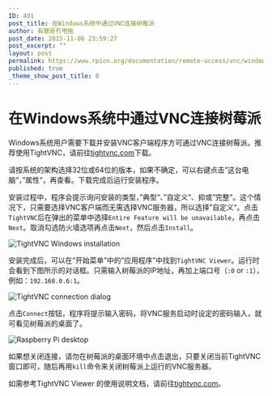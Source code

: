 ```yaml
---
ID: 491
post_title: 在Windows系统中通过VNC连接树莓派
author: 有聰哥冇甩拖
post_date: 2015-11-06 23:59:27
post_excerpt: ""
layout: post
permalink: https://www.rpicn.org/documentation/remote-access/vnc/windows-md-2/
published: true
_theme_show_post_title: 0
---
```

# 在Windows系统中通过VNC连接树莓派 

Windows系统用户需要下载并安装VNC客户端程序方可通过VNC连接树莓派。推荐使用TightVNC，请前往<a href="//www.tightvnc.com/download.php" target="_blank">tightvnc.com</a>下载。 

请按系统的架构选择32位或64位的版本，如果不确定，可以右键点击”这台电脑“，”属性“，再查看。下载完成后运行安装程序。 

安装过程中，程序会提示询问安装的类型，”典型“、”自定义“、抑或”完整“。这个情况下，只需要选择VNC客户端而无需选择VNC服务器，所以选择”自定义“。点击`TightVNC`后在弹出的菜单中选择`Entire Feature will be unavailable`，再点击`Next`。取消勾选防火墙选项再点击`Next`，然后点击`Install`。

 ![TightVNC Windows installation][1]

安装完成后，可以在“开始菜单”中的“应用程序”中找到`TightVNC Viewer`。运行时会看到下图所示的对话框。只需输入树莓派的IP地址，再加上端口号（`:0` or `:1`），例如：`192.168.0.6:1`。

![TightVNC connection dialog][2]

点击`Connect`按钮，程序将提示输入密码，将VNC服务启动时设定的密码输入，就可看见树莓派的桌面了。

![Raspberry Pi desktop][3]

如果想关闭连接，请勿在树莓派的桌面环境中点击退出，只要关闭当前TightVNC窗口即可，随后再用`kill`命令来关闭树莓派上运行的VNC服务器。

如需参考TightVNC Viewer 的使用说明文档，请前往<a href="//www.tightvnc.com/docs.php" target="_blank">tightvnc.com</a>。

 [1]: https://raw.githubusercontent.com/rpicn/documentation/master/remote-access/vnc/images/win/vnc-win-install.png
 [2]: https://raw.githubusercontent.com/rpicn/documentation/master/remote-access/vnc/images/win/vnc-win-connect.png
 [3]: https://raw.githubusercontent.com/rpicn/documentation/master/remote-access/vnc/images/win/vnc-win-connected.png
